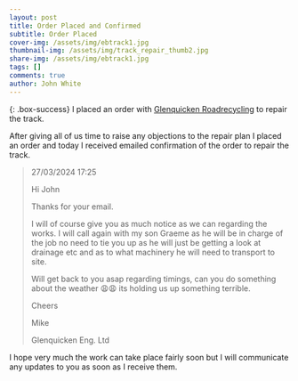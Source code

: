 ```yaml
---
layout: post
title: Order Placed and Confirmed
subtitle: Order Placed
cover-img: /assets/img/ebtrack1.jpg
thumbnail-img: /assets/img/track_repair_thumb2.jpg
share-img: /assets/img/ebtrack1.jpg
tags: []
comments: true
author: John White
---
```


{: .box-success}
I placed an order with [Glenquicken Roadrecycling](https://glenquickenroadrecycling.co.uk/) to repair the track. 

After giving all of us time to raise any objections to the repair plan I placed an order and today I received emailed confirmation of the order to repair the track.

>
>27/03/2024 17:25
>
>Hi John
>
>Thanks for your email.
>
>I will of course give you as much notice as we can regarding the works.
>I will call again with my son Graeme as he will be in charge of the job no need to tie you up as he will just be getting a look at drainage etc and as to what machinery he will need to transport to site.
>
>Will get back to you asap regarding timings, can you do something about the weather 😩😩 its holding us up something terrible.
>
>Cheers
>
>Mike
>
>Glenquicken Eng. Ltd
>
>

I hope very much the work can take place fairly soon but I will communicate any updates to you as soon as I receive them.

